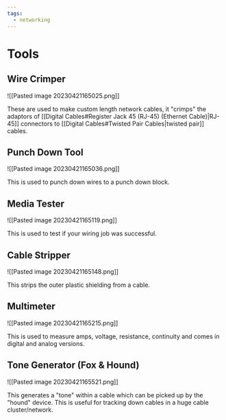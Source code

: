 ```yaml
---
tags:
  - networking
---
```


# Tools

## Wire Crimper

![[Pasted image 20230421165025.png]]

These are used to make custom length network cables, it "crimps" the adaptors of [[Digital Cables#Register Jack 45 (RJ-45) (Ethernet Cable)|RJ-45]] connectors to [[Digital Cables#Twisted Pair Cables|twisted pair]] cables.

## Punch Down Tool

![[Pasted image 20230421165036.png]]

This is used to punch down wires to a punch down block.

## Media Tester

![[Pasted image 20230421165119.png]]

This is used to test if your wiring job was successful.

## Cable Stripper

![[Pasted image 20230421165148.png]]

This strips the outer plastic shielding from a cable.

## Multimeter

![[Pasted image 20230421165215.png]]

This is used to measure amps, voltage, resistance, continuity and comes in digital and analog versions.

## Tone Generator (Fox & Hound)

![[Pasted image 20230421165521.png]]

This generates a "tone" within a cable which can be picked up by the "hound" device.
This is useful for tracking down cables in a huge cable cluster/network.
